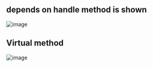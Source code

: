 ## depends on handle method is shown

![image](https://user-images.githubusercontent.com/81433387/174484039-ce8510f0-1fdc-4115-86df-24b7a017d421.png)

## Virtual method 

![image](https://user-images.githubusercontent.com/81433387/174484111-1a301958-8082-42b6-aa21-f411d8769396.png)


